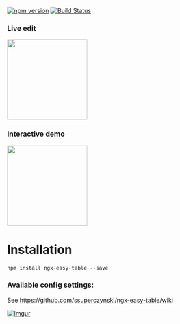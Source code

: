 [![npm version](https://badge.fury.io/js/ngx-easy-table.svg)](https://badge.fury.io/js/ngx-easy-table)
[![Build Status](https://travis-ci.org/ssuperczynski/ngx-easy-table.svg?branch=master)](https://travis-ci.org/ssuperczynski/ngx-easy-table)

### Live edit
<a href="https://stackblitz.com/github/ssuperczynski/ngx-easy-table?embed=1&file=app/components/basic/basic.component.ts" target="_blank">
<img width="187" src="https://github.com/gothinkster/realworld/raw/master/media/edit_on_blitz.png?raw=true" style="max-width:100%;">
</a>

### Interactive demo

<a href="https://stackblitz.com/github/ssuperczynski/ngx-easy-table/">
<img width="187" src="https://github.com/gothinkster/realworld/raw/master/media/edit_on_blitz.png?raw=true" style="max-width:100%;">
</a>

# Installation

`npm install ngx-easy-table --save`

### Available config settings:

See https://github.com/ssuperczynski/ngx-easy-table/wiki


[![Imgur](http://i.imgur.com/qbbb6ah.png)](http://espeo.eu/)
